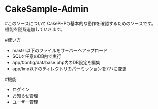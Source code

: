 CakeSample-Admin
================

#このソースについて
CakePHPの基本的な動作を確認するためのソースです。
機能を随時追加していきます。

#使い方
- master以下のファイルをサーバーへアップロード
- SQLを任意のDB内で実行
- app/Config/database.php内のDB設定を編集
- app/tmp以下のディレクトリのパーミッションを777に変更

#機能
- ログイン
- お知らせ管理
- ユーザー管理
